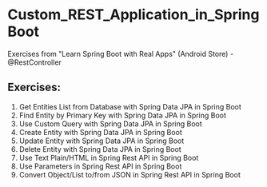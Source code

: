 # Custom_REST_Application_in_SpringBoot
Exercises from "Learn Spring Boot with Real Apps" (Android Store) - @RestController

## Exercises:

1. Get Entities List from Database with Spring Data JPA in Spring Boot 
2. Find Entity by Primary Key with Spring Data JPA in Spring Boot 
3. Use Custom Query with Spring Data JPA in Spring Boot 
4. Create Entity with Spring Data JPA in Spring Boot 
5. Update Entity with Spring Data JPA in Spring Boot 
6. Delete Entity with Spring Data JPA in Spring Boot
7. Use Text Plain/HTML in Spring Rest API in Spring Boot
8. Use Parameters in Spring Rest API in Spring Boot
9. Convert Object/List to/from JSON in Spring Rest API in Spring Boot


